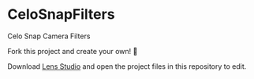 # CeloSnapFilters
Celo Snap Camera Filters

Fork this project and create your own! 🍩


Download [Lens Studio](https://lensstudio.snapchat.com/download/) and open the project files in this repository to edit.
